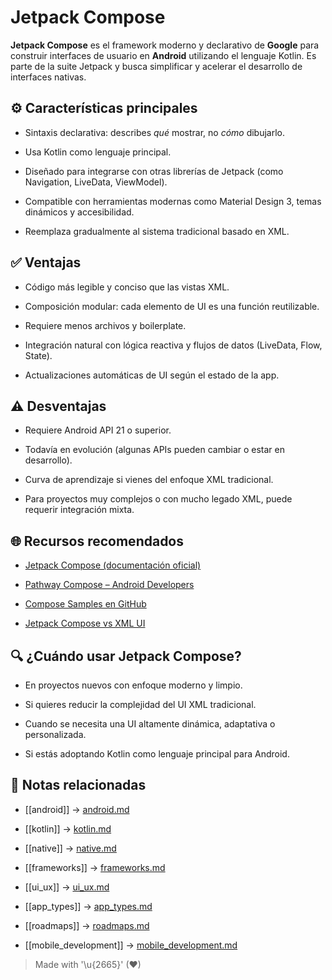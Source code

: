 # Jetpack Compose

**Jetpack Compose** es el framework moderno y declarativo de **Google** para construir interfaces de usuario en **Android** utilizando el lenguaje Kotlin. Es parte de la suite Jetpack y busca simplificar y acelerar el desarrollo de interfaces nativas.

## ⚙️ Características principales

- Sintaxis declarativa: describes _qué_ mostrar, no _cómo_ dibujarlo.  
  
- Usa Kotlin como lenguaje principal.  
  
- Diseñado para integrarse con otras librerías de Jetpack (como Navigation, LiveData, ViewModel).  
  
- Compatible con herramientas modernas como Material Design 3, temas dinámicos y accesibilidad.  
  
- Reemplaza gradualmente al sistema tradicional basado en XML.  

## ✅ Ventajas

- Código más legible y conciso que las vistas XML.  
  
- Composición modular: cada elemento de UI es una función reutilizable.  
  
- Requiere menos archivos y boilerplate.  
  
- Integración natural con lógica reactiva y flujos de datos (LiveData, Flow, State).  
  
- Actualizaciones automáticas de UI según el estado de la app.  

## ⚠️ Desventajas

- Requiere Android API 21 o superior.  
  
- Todavía en evolución (algunas APIs pueden cambiar o estar en desarrollo).  
  
- Curva de aprendizaje si vienes del enfoque XML tradicional.  
  
- Para proyectos muy complejos o con mucho legado XML, puede requerir integración mixta.  

## 🌐 Recursos recomendados

- [Jetpack Compose (documentación oficial)](https://developer.android.com/jetpack/compose)  
  
- [Pathway Compose – Android Developers](https://developer.android.com/learning-paths/jetpack-compose)  
  
- [Compose Samples en GitHub](https://github.com/android/compose-samples)  
  
- [Jetpack Compose vs XML UI](https://developer.android.com/jetpack/compose/why)  

## 🔍 ¿Cuándo usar Jetpack Compose?

- En proyectos nuevos con enfoque moderno y limpio.  
  
- Si quieres reducir la complejidad del UI XML tradicional.  
  
- Cuando se necesita una UI altamente dinámica, adaptativa o personalizada.  
  
- Si estás adoptando Kotlin como lenguaje principal para Android.  

## 🔗 Notas relacionadas

- [[android]] → [android.md](/os/android.md)  

- [[kotlin]] → [kotlin.md](/languages/kotlin.md)  

- [[native]] → [native.md](/overview/native.md)  

- [[frameworks]] → [frameworks.md](/frameworks/frameworks.md)  

- [[ui_ux]] → [ui_ux.md](/overview/ui_ux.md)  

- [[app_types]] → [app_types.md](/overview/app_types.md)  

- [[roadmaps]] → [roadmaps.md](/roadmaps/roadmaps.md)  

- [[mobile_development]] → [mobile_development.md](/overview/mobile_development.md) 

> Made with '\u{2665}' (♥)
